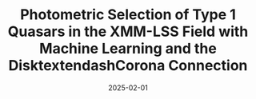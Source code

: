 ---
title: "Photometric Selection of Type 1 Quasars in the XMM-LSS Field with Machine Learning and the DisktextendashCorona Connection"
collection: publications
permalink: /publication/2025-02-01-Photometric-Selection-of-Type-1-Quasars-in-the-XMM-LSS-Field-with-Machine-Learning-and-the-DisktextendashCorona-Connection
date: 2025-02-01
venue: 'The Astrophysical Journal'
citation: 'Huang J, Luo B, Brandt W, et al. The Astrophysical Journal, 2025'
ads_link: 'https://ui.adsabs.harvard.edu/abs/2025ApJ...979..107H'
---